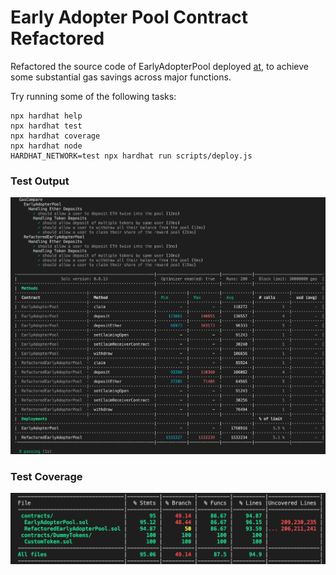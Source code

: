 # Early Adopter Pool Contract Refactored

Refactored the source code of EarlyAdopterPool deployed [at](https://etherscan.io/address/0x7623e9dc0da6ff821ddb9ebaba794054e078f8c4?method=Deposit~0x47e7ef24#code), to achieve some substantial gas savings across major functions.

Try running some of the following tasks:

```shell
npx hardhat help
npx hardhat test
npx hardhat coverage
npx hardhat node
HARDHAT_NETWORK=test npx hardhat run scripts/deploy.js
```

### Test Output

![Test reult along with gas costs](https://github.com/Akkii4/etherfi_refactored/blob/main/test_result.png)

### Test Coverage

![Coverage of test on each contract](https://github.com/Akkii4/etherfi_refactored/blob/main/test_coverage.png)
